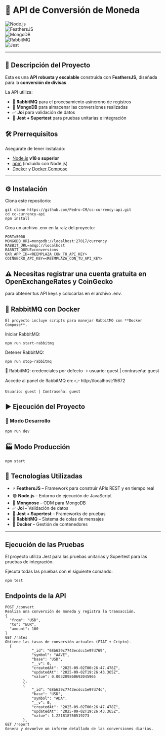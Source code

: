 # 💱 API de Conversión de Moneda

![Node.js](https://img.shields.io/badge/Node.js-18+-green?logo=node.js)  
![FeathersJS](https://img.shields.io/badge/FeathersJS-v5-blue?logo=feathersjs)  
![MongoDB](https://img.shields.io/badge/MongoDB-Database-green?logo=mongodb)  
![RabbitMQ](https://img.shields.io/badge/RabbitMQ-Message--Queue-orange?logo=rabbitmq)  
![Jest](https://img.shields.io/badge/Tests-Jest-red?logo=jest)

---

## 📖 Descripción del Proyecto

Esta es una **API robusta y escalable** construida con **FeathersJS**, diseñada para la **conversión de divisas**.  

La API utiliza:  
- 🐇 **RabbitMQ** para el procesamiento asíncrono de registros  
- 🍃 **MongoDB** para almacenar las conversiones realizadas  
- ✅ **Joi** para validación de datos  
- 🧪 **Jest + Supertest** para pruebas unitarias e integración  


## 🛠️ Prerrequisitos

Asegúrate de tener instalado:

- [Node.js](https://nodejs.org/) **v18 o superior**  
- [npm](https://www.npmjs.com/) (incluido con Node.js)  
- [Docker](https://www.docker.com/) y [Docker Compose](https://docs.docker.com/compose/)  

---

## ⚙️ Instalación

Clona este repositorio:

```
git clone https://github.com/Pedro-CM/cc-currency-api.git
cd cc-currency-api
npm install
```
Crea un archivo .env en la raíz del proyecto:
```
PORT=5000
MONGODB_URI=mongodb://localhost:27017/currency
RABBIT_URL=amqp://localhost
RABBIT_QUEUE=conversions
OXR_APP_ID=<REEMPLAZA_CON_TU_API_KEY>
COINGECKO_API_KEY=<REEMPLAZA_CON_TU_API_KEY>

```
## ⚠️ Necesitas registrar una cuenta gratuita en OpenExchangeRates y CoinGecko
 para obtener tus API keys y colocarlas en el archivo .env.
 ## 🐇 RabbitMQ con Docker
```
El proyecto incluye scripts para manejar RabbitMQ con **Docker Compose**.
```
Iniciar RabbitMQ:
```
npm run start-rabbitmq
```
Detener RabbitMQ:
```
npm run stop-rabbitmq
```
🔑 RabbitMQ: credenciales por defecto → usuario: guest | contraseña: guest

Accede al panel de RabbitMQ en:
👉 http://localhost:15672
```
Usuario: guest | Contraseña: guest
```
## ▶️ Ejecución del Proyecto

### 🔧 Modo Desarrollo
```
npm run dev
```
## 🏭 Modo Producción
```
npm start
```
## 🧰 Tecnologías Utilizadas

- ⚡ **FeathersJS** – Framework para construir APIs REST y en tiempo real  
- 🟢 **Node.js** – Entorno de ejecución de JavaScript  
- 🍃 **Mongoose** – ODM para MongoDB  
- ✅ **Joi** – Validación de datos  
- 🧪 **Jest + Supertest** – Frameworks de pruebas  
- 🐇 **RabbitMQ** – Sistema de colas de mensajes  
- 🐳 **Docker** – Gestión de contenedores  

---
##  Ejecución de las Pruebas
El proyecto utiliza Jest para las pruebas unitarias y Supertest para las pruebas de integración.

Ejecuta todas las pruebas con el siguiente comando:
```
npm test
```
## Endpoints de la API
```
POST /convert
Realiza una conversión de moneda y registra la transacción.
{
  "from": "USD",
  "to": "EUR",
  "amount": 100
}
GET /rates
Obtiene las tasas de conversión actuales (FIAT + Cripto).
  {
            "_id": "68b639c7743ecdcc1e97d769",
            "symbol": "AAVE",
            "base": "USD",
            "__v": 0,
            "createdAt": "2025-09-02T00:26:47.478Z",
            "updatedAt": "2025-09-02T19:26:43.365Z",
            "value": 0.003209860692045965
        },
        {
            "_id": "68b639c7743ecdcc1e97d74c",
            "base": "USD",
            "symbol": "ADA",
            "__v": 0,
            "createdAt": "2025-09-02T00:26:47.478Z",
            "updatedAt": "2025-09-02T19:26:43.365Z",
            "value": 1.221818750519273
        },
GET /report
Genera y devuelve un informe detallado de las conversiones diarias.
```


